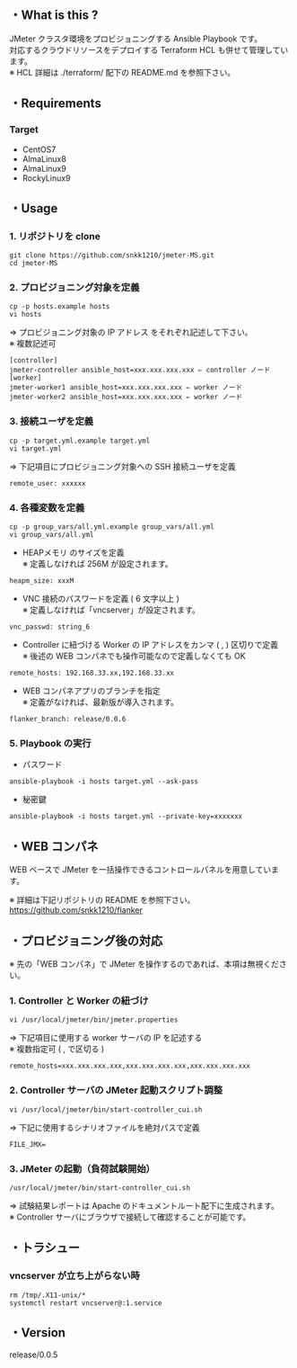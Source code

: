 ## ・What is this ?

JMeter クラスタ環境をプロビジョニングする Ansible Playbook です。  
対応するクラウドリソースをデプロイする Terraform HCL も併せて管理しています。  
※ HCL 詳細は ./terraform/ 配下の README.md を参照下さい。  

## ・Requirements

### Target
- CentOS7
- AlmaLinux8
- AlmaLinux9
- RockyLinux9

## ・Usage
### 1. リポジトリを clone
```
git clone https://github.com/snkk1210/jmeter-MS.git
cd jmeter-MS
```

### 2. プロビジョニング対象を定義
```
cp -p hosts.example hosts
vi hosts
```
⇒ プロビジョニング対象の IP アドレス をそれぞれ記述して下さい。   
※ 複数記述可  

```
[controller] 
jmeter-controller ansible_host=xxx.xxx.xxx.xxx ⇐ controller ノード  
[worker]  
jmeter-worker1 ansible_host=xxx.xxx.xxx.xxx ⇐ worker ノード
jmeter-worker2 ansible_host=xxx.xxx.xxx.xxx ⇐ worker ノード
```

### 3. 接続ユーザを定義
```
cp -p target.yml.example target.yml
vi target.yml
```
⇒ 下記項目にプロビジョニング対象への SSH 接続ユーザを定義

```
remote_user: xxxxxx
```
### 4. 各種変数を定義

```
cp -p group_vars/all.yml.example group_vars/all.yml
vi group_vars/all.yml
```

- HEAPメモリ のサイズを定義  
※ 定義しなければ 256M が設定されます。
```
heapm_size: xxxM
```

- VNC 接続のパスワードを定義 ( 6 文字以上 )  
※ 定義しなければ「vncserver」が設定されます。
```
vnc_passwd: string_6
```

- Controller に紐づける Worker の IP アドレスをカンマ ( , ) 区切りで定義  
※ 後述の WEB コンパネでも操作可能なので定義しなくても OK
```
remote_hosts: 192.168.33.xx,192.168.33.xx
```

- WEB コンパネアプリのブランチを指定  
※ 定義がなければ、最新版が導入されます。
```
flanker_branch: release/0.0.6
```

### 5. Playbook の実行

- パスワード
```
ansible-playbook -i hosts target.yml --ask-pass
```

- 秘密鍵
```
ansible-playbook -i hosts target.yml --private-key=xxxxxxx
```

## ・WEB コンパネ

WEB ベースで JMeter を一括操作できるコントロールパネルを用意しています。  

※ 詳細は下記リポジトリの README を参照下さい。  
https://github.com/snkk1210/flanker


## ・プロビジョニング後の対応
※ 先の「WEB コンパネ」で JMeter を操作するのであれば、本項は無視ください。

### 1. Controller と Worker の紐づけ

```
vi /usr/local/jmeter/bin/jmeter.properties
```

⇒ 下記項目に使用する worker サーバの IP を記述する  
※ 複数指定可 ( , で区切る )

```
remote_hosts=xxx.xxx.xxx.xxx,xxx.xxx.xxx.xxx,xxx.xxx.xxx.xxx
```

### 2. Controller サーバの JMeter 起動スクリプト調整

```
vi /usr/local/jmeter/bin/start-controller_cui.sh
```
⇒ 下記に使用するシナリオファイルを絶対パスで定義

```
FILE_JMX=
```

### 3. JMeter の起動（負荷試験開始）

```
/usr/local/jmeter/bin/start-controller_cui.sh
```
⇒ 試験結果レポートは Apache のドキュメントルート配下に生成されます。  
※ Controller サーバにブラウザで接続して確認することが可能です。  

## ・トラシュー

### vncserver が立ち上がらない時

```
rm /tmp/.X11-unix/*
systemctl restart vncserver@:1.service
```

## ・Version

release/0.0.5